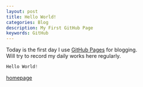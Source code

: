 ```yaml
---
layout: post
title: Hello World!
categories: Blog
description: My First GitHub Page
keywords: GitHub
---
```


Today is the first day I use [GitHub Pages](https://pages.github.com) for blogging.  
Will try to record my daily works here regularly.  

```C
Hello World!
```

[homepage](/)